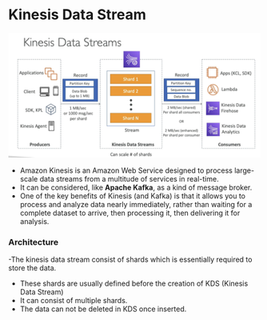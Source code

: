 # Kinesis Data Stream


![Alt text](https://github.com/vegetariancoder/wordsToSpeak/blob/main/images/KinsesDataStreams.png?raw=true "Title")

- Amazon Kinesis is an Amazon Web Service designed to process large-scale data streams from a multitude of services in real-time.
- It can be considered, like **Apache Kafka**, as a kind of message broker.
- One of the key benefits of Kinesis (and Kafka) is that it allows you to process and analyze data nearly immediately, rather than waiting for a complete dataset to arrive, then processing it, then delivering it for analysis. 

### Architecture
-The kinesis data stream consist of shards which is essentially required to store the data.
- These shards are usually defined before the creation of KDS (Kinesis Data Stream)
- It can consist of multiple shards.
- The data can not be deleted in KDS once inserted.


